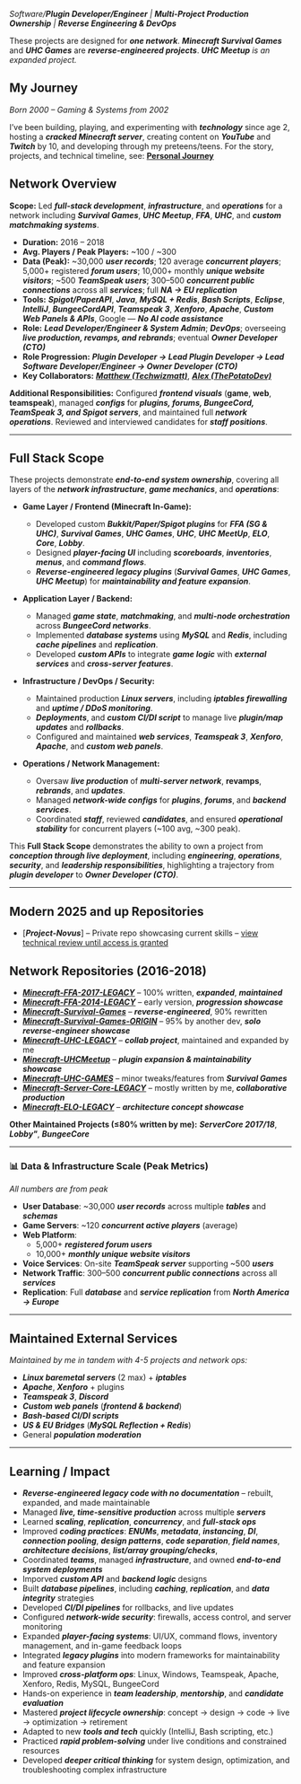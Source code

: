 *Software/**_Plugin Developer/Engineer_** | **_Multi-Project Production Ownership_** | **_Reverse Engineering & DevOps_***

These projects are designed for **_one network_**. **_Minecraft Survival Games_** and **_UHC Games_** are **_reverse-engineered projects_**. **_UHC Meetup_** *_is an expanded project._* 

## My Journey

*_Born 2000 – Gaming & Systems from 2002_*

I’ve been building, playing, and experimenting with **_technology_** since age 2, hosting a **_cracked Minecraft server_**, creating content on **_YouTube_** and **_Twitch_** by 10, and developing through my preteens/teens. For the story, projects, and technical timeline, see: [**Personal Journey**](https://github.com/tjXJNOOBIE/Portfolio/blob/main/PERSONAL_AT_A_GLANCE.md)

## Network Overview

**Scope:** Led **_full-stack development_**, **_infrastructure_**, and **_operations_** for a network including **_Survival Games_**, **_UHC Meetup_**, **_FFA_**, **_UHC_**, and **_custom matchmaking systems_**.  

- **Duration:** 2016 – 2018  
- **Avg. Players / Peak Players:** ~100 / ~300  
- **Data (Peak):** ~30,000 **_user records_**; 120 average **_concurrent players_**; 5,000+ registered **_forum users_**; 10,000+ monthly **_unique website visitors_**; ~500 **_TeamSpeak users_**; 300–500 **_concurrent public connections_** across all **_services_**; full **_NA → EU replication_**  
- **Tools:** **_Spigot/PaperAPI_**, **_Java_**, **_MySQL + Redis_**, **_Bash Scripts_**, **_Eclipse_**, **_IntelliJ_**, **_BungeeCordAPI_**, **_Teamspeak 3_**, **_Xenforo_**, **_Apache_**, **_Custom Web Panels & APIs_**, Google — **_No AI code assistance_**  
- **Role:** **_Lead Developer/Engineer & System Admin_**; **_DevOps_**; overseeing **_live production, revamps, and rebrands_**; eventual **_Owner Developer (CTO)_**  
- **Role Progression:** **_Plugin Developer → Lead Plugin Developer → Lead Software Developer/Engineer → Owner Developer (CTO)_**  
- **Key Collaborators:** [**_Matthew (Techwizmatt)_**](https://github.com/Techwizmatt), [**_Alex (ThePotatoDev)_**](https://github.com/ThePotatoDev)  

**Additional Responsibilities:** Configured **_frontend visuals_** (**game**, **web**, **teamspeak**), managed **_configs_** for **_plugins, forums, BungeeCord, TeamSpeak 3, and Spigot servers_**, and maintained full **_network operations_**. Reviewed and interviewed candidates for **_staff positions_**.  

---

## Full Stack Scope

These projects demonstrate **_end-to-end system ownership_**, covering all layers of the **_network infrastructure_**, **_game mechanics_**, and **_operations_**:

- **Game Layer / Frontend (Minecraft In-Game):**  
  - Developed custom **_Bukkit/Paper/Spigot plugins_** for **_FFA (SG & UHC)_**, **_Survival Games_**, **_UHC Games_**, **_UHC_**, **_UHC MeetUp_**, **_ELO_**, **_Core_**, **_Lobby_**.  
  - Designed **_player-facing UI_** including **_scoreboards_**, **_inventories_**, **_menus_**, and **_command flows_**.  
  - **_Reverse-engineered legacy plugins_** (**_Survival Games_**, **_UHC Games_**, **_UHC Meetup_**) for **_maintainability and feature expansion_**.  

- **Application Layer / Backend:**  
  - Managed **_game state_**, **_matchmaking_**, and **_multi-node orchestration_** across **_BungeeCord networks_**.  
  - Implemented **_database systems_** using **_MySQL_** and **_Redis_**, including **_cache pipelines_** and **_replication_**.  
  - Developed **_custom APIs_** to integrate **_game logic_** with **_external services_** and **_cross-server features_**.  

- **Infrastructure / DevOps / Security:**  
  - Maintained production **_Linux servers_**, including **_iptables firewalling_** and **_uptime / DDoS monitoring_**.  
  - **_Deployments_**, and **_custom CI/DI script_** to manage live **_plugin/map updates_** and **_rollbacks_**.  
  - Configured and maintained **_web services_**, **_Teamspeak 3_**, **_Xenforo_**, **_Apache_**, and **_custom web panels_**.  

- **Operations / Network Management:**  
  - Oversaw **_live production_** of **_multi-server network_**, **revamps**, **_rebrands_**, and **_updates_**.  
  - Managed **_network-wide configs_** for **_plugins_**, **_forums_**, and **_backend services_**.  
  - Coordinated **_staff_**, reviewed **_candidates_**, and ensured **_operational stability_** for concurrent players (~100 avg, ~300 peak).  

This **Full Stack Scope** demonstrates the ability to own a project from **_conception through live deployment_**, including **_engineering_**, **_operations_**, **_security_**, and **_leadership responsibilities_**, highlighting a trajectory from **_plugin developer_** to **_Owner Developer (CTO)_**.  

---


## Modern 2025 and up Repositories

- [**_Project-Novus_**] – Private repo showcasing current skills – [view technical review until access is granted](https://github.com/tjXJNOOBIE/Portfolio/blob/main/NOVUS_OVERVIEW.md)


## Network Repositories (2016-2018)

- [**_Minecraft-FFA-2017-LEGACY_**](https://github.com/tjXJNOOBIE/Minecraft-FFA-LEGACY) – 100% written, **_expanded_**, **_maintained_**  
- [**_Minecraft-FFA-2014-LEGACY_**](https://github.com/tjXJNOOBIE/Minecraft-FFA-2014-LEGACY) – early version, **_progression showcase_**  
- [**_Minecraft-Survival-Games_**](https://github.com/tjXJNOOBIE/Minecraft-Survival-Games) – **_reverse-engineered_**, 90% rewritten  
- [**_Minecraft-Survival-Games-ORIGIN_**](https://github.com/tjXJNOOBIE/Survival-Games-ORIGIN) – 95% by another dev, **_solo reverse-engineer showcase_**  
- [**_Minecraft-UHC-LEGACY_**](https://github.com/tjXJNOOBIE/Minecraft-UHC-LEGACY) – **_collab project_**, maintained and expanded by me  
- [**_Minecraft-UHCMeetup_**](https://github.com/tjXJNOOBIE/Minecraft-UHCMeetup) – **_plugin expansion & maintainability showcase_**  
- [**_Minecraft-UHC-GAMES_**](https://github.com/tjXJNOOBIE/UHC-GAMES-LEGACY) – minor tweaks/features from **_Survival Games_**  
- [**_Minecraft-Server-Core-LEGACY_**](https://github.com/tjXJNOOBIE/Server-Core-LEGACY) – mostly written by me, **_collaborative production_**  
- [**_Minecraft-ELO-LEGACY_**](https://github.com/tjXJNOOBIE/Minecraft-ELO-LEGACY) – **_architecture concept showcase_**  

**Other Maintained Projects (≤80% written by me):** **_ServerCore 2017/18_**, **_Lobby"_**, **_BungeeCore_**  

---

### 📊 Data & Infrastructure Scale (Peak Metrics)

*_All numbers are from peak_*

- **User Database**: ~30,000 **_user records_** across multiple **_tables_** and **_schemas_**  
- **Game Servers**: ~120 **_concurrent active players_** (average)  
- **Web Platform**:  
  - 5,000+ **_registered forum users_**  
  - 10,000+ **_monthly unique website visitors_**  
- **Voice Services**: On-site **_TeamSpeak server_** supporting ~500 **_users_**  
- **Network Traffic**: 300–500 **_concurrent public connections_** across all **_services_**  
- **Replication**: Full **_database_** and **_service replication_** from **_North America → Europe_**  

---

## Maintained External Services

*Maintained by me in tandem with 4-5 projects and network ops:*  

- **_Linux baremetal servers_** (2 max) + **_iptables_**  
- **_Apache_**, **_Xenforo_** + plugins  
- **_Teamspeak 3_**, **_Discord_**  
- **_Custom web panels_** (**_frontend & backend_**)  
- **_Bash-based CI/DI scripts_**  
- **_US & EU Bridges_** (**_MySQL Reflection + Redis_**)  
- General **_population moderation_**  

---

## Learning / Impact

- **_Reverse-engineered legacy code with no documentation_** – rebuilt, expanded, and made maintainable  
- Managed **_live, time-sensitive production_** across multiple **_servers_**  
- Learned **_scaling_**, **_replication_**, **_concurrency_**, and **_full-stack ops_**  
- Improved **_coding practices_**: **_ENUMs_**, **_metadata_**, **_instancing_**, **_DI_**, **_connection pooling_**, **_design patterns_**, **_code separation_**, **_field names_**, **_architecture decisions_**, **_list/array grouping/checks_**,  
- Coordinated **_teams_**, managed **_infrastructure_**, and owned **_end-to-end system deployments_**  
- Imporved **_custom API_** and **_backend logic_** designs  
- Built **_database pipelines_**, including **_caching_**, **_replication_**, and **_data integrity_** strategies  
- Developed **_CI/DI pipelines_** for rollbacks, and live updates  
- Configured **_network-wide security_**: firewalls, access control, and server monitoring  
- Expanded **_player-facing systems_**: UI/UX, command flows, inventory management, and in-game feedback loops  
- Integrated **_legacy plugins_** into modern frameworks for maintainability and feature expansion  
- Improved **_cross-platform ops_**: Linux, Windows, Teamspeak, Apache, Xenforo, Redis, MySQL, BungeeCord  
- Hands-on experience in **_team leadership_**, **_mentorship_**, and **_candidate evaluation_**  
- Mastered **_project lifecycle ownership_**: concept → design → code → live → optimization → retirement  
- Adapted to new **_tools and tech_** quickly (IntelliJ, Bash scripting, etc.)  
- Practiced **_rapid problem-solving_** under live conditions and constrained resources  
- Developed **_deeper critical thinking_** for system design, optimization, and troubleshooting complex infrastructure
